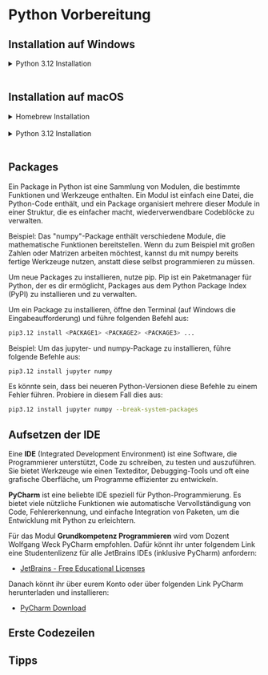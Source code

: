 # Python Vorbereitung

## Installation auf Windows
<details>
<summary>Python 3.12 Installation</summary><br>

Lade die neueste Version von Python 3.x vom Microsoft Store herunter:
- [Python 3.12](https://www.microsoft.com/store/productId/9NCVDN91XZQP)
 
Versionen von Python unter 3.10 sollten grundsätzlich nicht mehr verwendet werden.
</details><br>

## Installation auf macOS
<details>
<summary>Homebrew Installation</summary><br>
Homebrew nutzen wir, um Python (und R) zu installieren. 

Was das ist und wie man es installiert, wird hier erklärt:
- [Homebrew Installation auf macOS](install_homebrew_macos.md)
</details><br>

<details>
<summary>Python 3.12 Installation</summary><br>
Nutze Homebrew um eine beliebige Python Version zu installieren:

Der Terminal-Befehl dafür lautet wie folgt:
```sh
brew install python@<VERSION>
```

Um beispielsweise Python 3.12 zu installieren, müsste man folgenden Befehl ausführen
```sh
brew install python@3.12
```

![](https://i.imgur.com/w7OPLAx.gif)
</details><br>

## Packages
Ein Package in Python ist eine Sammlung von Modulen, die bestimmte Funktionen und Werkzeuge enthalten. Ein Modul ist einfach eine Datei, die Python-Code enthält, und ein Package organisiert mehrere dieser Module in einer Struktur, die es einfacher macht, wiederverwendbare Codeblöcke zu verwalten.

Beispiel: Das "numpy"-Package enthält verschiedene Module, die mathematische Funktionen bereitstellen. Wenn du zum Beispiel mit großen Zahlen oder Matrizen arbeiten möchtest, kannst du mit numpy bereits fertige Werkzeuge nutzen, anstatt diese selbst programmieren zu müssen.

Um neue Packages zu installieren, nutze pip. Pip ist ein Paketmanager für Python, der es dir ermöglicht, Packages aus dem Python Package Index (PyPI) zu installieren und zu verwalten.

Um ein Package zu installieren, öffne den Terminal (auf Windows die Eingabeaufforderung) und führe folgenden Befehl aus:
```sh
pip3.12 install <PACKAGE1> <PACKAGE2> <PACKAGE3> ...
```

Beispiel: Um das jupyter- und numpy-Package zu installieren, führe folgende Befehle aus:
```sh
pip3.12 install jupyter numpy 
```

Es könnte sein, dass bei neueren Python-Versionen diese Befehle zu einem Fehler führen. Probiere in diesem Fall dies aus:
```sh
pip3.12 install jupyter numpy --break-system-packages
```

## Aufsetzen der IDE
Eine **IDE** (Integrated Development Environment) ist eine Software, die Programmierer unterstützt, Code zu schreiben, zu testen und auszuführen. Sie bietet Werkzeuge wie einen Texteditor, Debugging-Tools und oft eine grafische Oberfläche, um Programme effizienter zu entwickeln.

**PyCharm** ist eine beliebte IDE speziell für Python-Programmierung. Es bietet viele nützliche Funktionen wie automatische Vervollständigung von Code, Fehlererkennung, und einfache Integration von Paketen, um die Entwicklung mit Python zu erleichtern.

Für das Modul **Grundkompetenz Programmieren** wird vom Dozent Wolfgang Weck PyCharm empfohlen. Dafür könnt ihr unter folgendem Link eine Studentenlizenz für alle JetBrains IDEs (inklusive PyCharm) anfordern:
- [JetBrains - Free Educational Licenses](https://www.jetbrains.com/community/education/#students)

Danach könnt ihr über eurem Konto oder über folgenden Link PyCharm herunterladen und installieren:
- [PyCharm Download](https://www.jetbrains.com/pycharm/)

## Erste Codezeilen

## Tipps